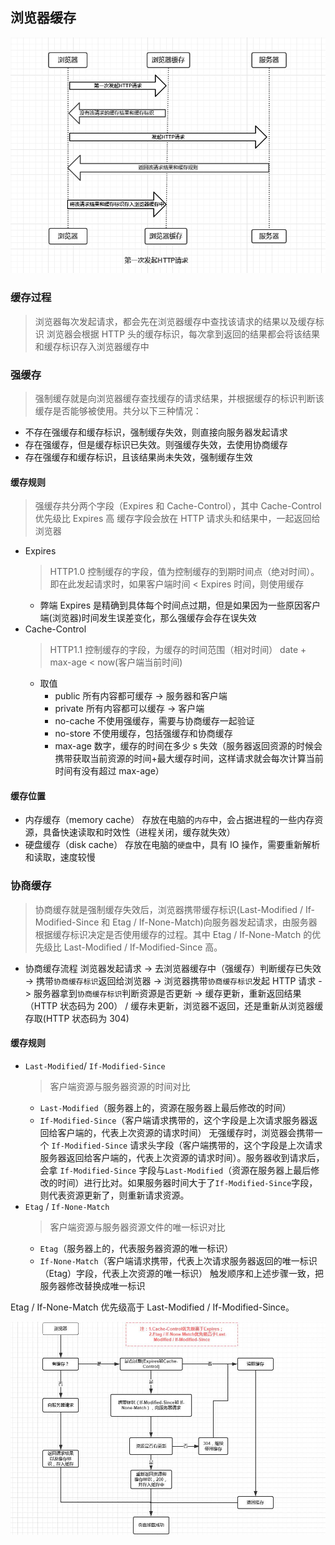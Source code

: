 ## 浏览器缓存

![alt text](/assets/images/broswer/image.png)

### 缓存过程

> 浏览器每次发起请求，都会先在浏览器缓存中查找该请求的结果以及缓存标识
> 浏览器会根据 HTTP 头的缓存标识，每次拿到返回的结果都会将该结果和缓存标识存入浏览器缓存中

### 强缓存

> 强制缓存就是向浏览器缓存查找缓存的请求结果，并根据缓存的标识判断该缓存是否能够被使用。共分以下三种情况：

- 不存在强缓存和缓存标识，强制缓存失效，则直接向服务器发起请求
- 存在强缓存，但是缓存标识已失效。则强缓存失效，去使用协商缓存
- 存在强缓存和缓存标识，且该结果尚未失效，强制缓存生效

#### 缓存规则

> 强缓存共分两个字段（Expires 和 Cache-Control），其中 Cache-Control 优先级比 Expires 高
> 缓存字段会放在 HTTP 请求头和结果中，一起返回给浏览器

- Expires
  > HTTP1.0 控制缓存的字段，值为控制缓存的到期时间点（绝对时间）。即在此发起请求时，如果客户端时间 < Expires 时间，则使用缓存
  - 弊端
    Expires 是精确到具体每个时间点过期，但是如果因为一些原因客户端(浏览器)时间发生误差变化，那么强缓存会存在误失效
- Cache-Control
  > HTTP1.1 控制缓存的字段，为缓存的时间范围（相对时间）
  > date + max-age < now(客户端当前时间)
  - 取值
    - public 所有内容都可缓存 -> 服务器和客户端
    - private 所有内容都可以缓存 -> 客户端
    - no-cache 不使用强缓存，需要与协商缓存一起验证
    - no-store 不使用缓存，包括强缓存和协商缓存
    - max-age 数字，缓存的时间在多少 s 失效（服务器返回资源的时候会携带获取当前资源的时间+最大缓存时间，这样请求就会每次计算当前时间有没有超过 max-age）

#### 缓存位置

- 内存缓存（memory cache）
  存放在电脑的`内存`中，会占据进程的一些内存资源，具备快速读取和时效性（进程关闭，缓存就失效）
- 硬盘缓存（disk cache）
  存放在电脑的`硬盘`中，具有 IO 操作，需要重新解析和读取，速度较慢

### 协商缓存

> 协商缓存就是强制缓存失效后，浏览器携带缓存标识(Last-Modified / If-Modified-Since 和 Etag / If-None-Match)向服务器发起请求，由服务器根据缓存标识决定是否使用缓存的过程。其中 Etag / If-None-Match 的优先级比 Last-Modified / If-Modified-Since 高。

- 协商缓存流程
  浏览器发起请求 -> 去浏览器缓存中（强缓存）判断缓存已失效 -> 携带`协商缓存标识`返回给浏览器 -> 浏览器携带`协商缓存标识`发起 HTTP 请求 -> 服务器拿到`协商缓存标识`判断资源是否更新 -> 缓存更新，重新返回结果（HTTP 状态码为 200） / 缓存未更新，浏览器不返回，还是重新从浏览器缓存取(HTTP 状态码为 304)

#### 缓存规则

- `Last-Modified`/ `If-Modified-Since`
  > 客户端资源与服务器资源的时间对比
  - `Last-Modified`（服务器上的，资源在服务器上最后修改的时间）
  - `If-Modified-Since`（客户端请求携带的，这个字段是上次请求服务器返回给客户端的，代表上次资源的请求时间）
    无强缓存时，浏览器会携带一个 `If-Modified-Since` 请求头字段（客户端携带的，这个字段是上次请求服务器返回给客户端的，代表上次资源的请求时间）。服务器收到请求后，会拿 `If-Modified-Since` 字段与`Last-Modified`（资源在服务器上最后修改的时间）进行比对。如果服务器时间大于了`If-Modified-Since`字段，则代表资源更新了，则重新请求资源。
- `Etag` / `If-None-Match`
  > 客户端资源与服务器资源文件的唯一标识对比
  - `Etag`（服务器上的，代表服务器资源的唯一标识）
  - `If-None-Match`（客户端请求携带，代表上次请求服务器返回的唯一标识（Etag）字段，代表上次资源的唯一标识）
    触发顺序和上述步骤一致，把服务器修改替换成唯一标识

Etag / If-None-Match 优先级高于 Last-Modified / If-Modified-Since。

![alt text](/assets/images/broswer/image1.png)
